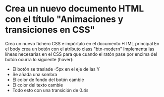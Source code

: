 # Crea un nuevo documento HTML con el título "Animaciones y transiciones en CSS"

Crea un nuevo fichero CSS e impórtalo en el documento HTML principal
En el body crea un botón con el atributo class "btn-modern"
Implementa las líneas necesarias en el CSS para que cuando el ratón pase por encima del botón ocurra lo siguiente (hover):
- El botón se traslade -5px en el eje de las Y
- Se añada una sombra
- El color de fondo del botón cambie
- El color del texto cambie
- Todo esto con una transición de 0.4s